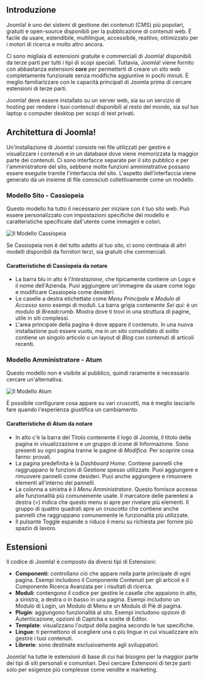 <!-- Filename: J4.x:Introduction_to_Joomla! / Display title: Introduzione a Joomla!   -->

## Introduzione

Joomla! è uno dei sistemi di gestione dei contenuti (CMS) più popolari, gratuiti e open-source disponibili per la pubblicazione di contenuti web. È facile da usare, estendibile, multilingue, accessibile, reattivo, ottimizzato per i motori di ricerca e molto altro ancora.

Ci sono migliaia di estensioni gratuite e commerciali di Joomla! disponibili da terze parti per tutti i tipi di scopi speciali. Tuttavia, Joomla! viene fornito con abbastanza estensioni **core** per permetterti di creare un sito web completamente funzionale senza modifiche aggiuntive in pochi minuti. È meglio familiarizzare con le capacità principali di Joomla prima di cercare estensioni di terze parti.

Joomla! deve essere installato su un server web, sia su un servizio di hosting per rendere i tuoi contenuti disponibili al resto del mondo, sia sul tuo laptop o computer desktop per scopi di test privati.

## Architettura di Joomla!

Un'installazione di Joomla! consiste nei file utilizzati per gestire e visualizzare i contenuti e in un database dove viene memorizzata la maggior parte dei contenuti. Ci sono interfacce separate per il sito pubblico e per l'amministratore del sito, sebbene molte funzioni amministrative possano essere eseguite tramite l'interfaccia del sito. L'aspetto dell'interfaccia viene generato da un insieme di file conosciuti collettivamente come un modello.

### Modello Sito - Cassiopeia

Questo modello ha tutto il necessario per iniziare con il tuo sito web. Può essere personalizzato con impostazioni specifiche del modello e caratteristiche specificate dall'utente come immagini e colori.

![Il Modello Cassiopeia](../../../en/images/getting-started/introduction-to-joomla-cassiopeia.png)

Se Cassiopeia non è del tutto adatto al tuo sito, ci sono centinaia di altri modelli disponibili da fornitori terzi, sia gratuiti che commerciali.

#### Caratteristiche di Cassiopeia da notare

- La barra blu in alto è l'*Intestazione*, che tipicamente contiene un Logo e il nome dell'Azienda. Puoi aggiungere un'immagine da usare come logo e modificare Cassiopeia come desideri.
- Le caselle a destra etichettate come *Menu Principale* e *Modulo di Accesso* sono esempi di moduli. La barra grigia contenente *Sei qui:* è un modulo di *Breadcrumb*. Mostra dove ti trovi in una struttura di pagine, utile in siti complessi.
- L'area principale della pagina è dove appare il contenuto. In una nuova installazione può essere vuoto, ma in un sito consolidato di solito contiene un singolo articolo o un layout di *Blog* con contenuti di articoli recenti.

### Modello Amministratore - Atum

Questo modello non è visibile al pubblico, quindi raramente è necessario cercare un'alternativa.

![Il Modello Atum](../../../en/images/getting-started/introduction-to-joomla-atum.png)

È possibile configurare cosa appare su vari cruscotti, ma è meglio lasciarlo fare quando l'esperienza giustifica un cambiamento.

#### Caratteristiche di Atum da notare

- In alto c'è la barra del Titolo contenente il logo di Joomla, il titolo della pagina in visualizzazione e un gruppo di icone di Informazione. Sono presenti su ogni pagina tranne le pagine di *Modifica*. Per scoprire cosa fanno: provali.
- La pagina predefinita è la *Dashboard Home*. Contiene pannelli che raggruppano le funzioni di Gestione spesso utilizzate. Puoi aggiungere e rimuovere pannelli come desideri. Puoi anche aggiungere e rimuovere elementi all'interno dei pannelli.
- La colonna a sinistra è il *Menu Amministratore*. Questo fornisce accesso alle funzionalità più comunemente usate. Il marcatore delle parentesi a destra (\>) indica che questo menu si apre per rivelare più elementi. Il gruppo di quattro quadrati apre un cruscotto che contiene anche pannelli che raggruppano comunemente le funzionalità più utilizzate.
- Il pulsante Toggle espande o riduce il menu su richiesta per fornire più spazio di lavoro.

## Estensioni

Il codice di Joomla! è composto da diversi tipi di Estensioni:

- **Componenti**: controllano ciò che appare nella parte principale di ogni pagina.
  Esempi includono il Componente Contenuti per gli articoli e il Componente Ricerca Avanzata per i risultati di ricerca.
- **Moduli**: contengono il codice per gestire le caselle che appaiono in alto,
  a sinistra, a destra o in basso in una pagina. Esempi includono un Modulo di Login, un
  Modulo di Menu e un Modulo di Piè di pagina.
- **Plugin**: aggiungono funzionalità al sito. Esempi includono
  opzioni di Autenticazione, opzioni di Captcha e scelte di Editor.
- **Template**: visualizzano l'output della pagina secondo le tue specifiche.
- **Lingue**: ti permettono di scegliere una o più lingue in cui
  visualizzare e/o gestire i tuoi contenuti.
- **Librerie**: sono destinate esclusivamente agli sviluppatori.

Joomla! ha tutte le estensioni di base di cui hai bisogno per la maggior parte dei tipi di siti personali
e comunitari. Devi cercare Estensioni di terze parti solo per esigenze più complesse come vendite e marketing.

